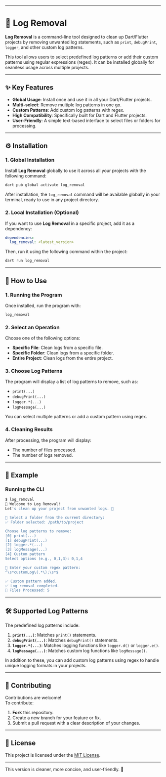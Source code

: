 
---

# 🔧 Log Removal  

**Log Removal** is a command-line tool designed to clean up Dart/Flutter projects by removing unwanted log statements, such as `print`, `debugPrint`, `logger`, and other custom log patterns.  

This tool allows users to select predefined log patterns or add their custom patterns using regular expressions (regex). It can be installed globally for seamless usage across multiple projects.  

---

## ✨ Key Features  

- **Global Usage**: Install once and use it in all your Dart/Flutter projects.  
- **Multi-select**: Remove multiple log patterns in one go.  
- **Custom Patterns**: Add custom log patterns with regex.  
- **High Compatibility**: Specifically built for Dart and Flutter projects.  
- **User-Friendly**: A simple text-based interface to select files or folders for processing.  

---

## ⚙️ Installation  

### 1. Global Installation  

Install **Log Removal** globally to use it across all your projects with the following command:  

```bash
dart pub global activate log_removal
```  

After installation, the `log_removal` command will be available globally in your terminal, ready to use in any project directory.  

### 2. Local Installation (Optional)  

If you want to use **Log Removal** in a specific project, add it as a dependency:  

```yaml
dependencies:
  log_removal: <latest_version>
```  

Then, run it using the following command within the project:  

```bash
dart run log_removal
```  

---

## 🚀 How to Use  

### 1. Running the Program  

Once installed, run the program with:  

```bash
log_removal
```  

### 2. Select an Operation  

Choose one of the following options:  
- **Specific File**: Clean logs from a specific file.  
- **Specific Folder**: Clean logs from a specific folder.  
- **Entire Project**: Clean logs from the entire project.  

### 3. Choose Log Patterns  

The program will display a list of log patterns to remove, such as:  
- `print(...)`  
- `debugPrint(...)`  
- `logger.*(...)`  
- `logMessage(...)`  

You can select multiple patterns or add a custom pattern using regex.  

### 4. Cleaning Results  

After processing, the program will display:  
- The number of files processed.  
- The number of logs removed.  

---

## 📂 Example  

### Running the CLI  

```bash
$ log_removal
🔧 Welcome to Log Removal!
Let's clean up your project from unwanted logs. 🚀

📂 Select a folder from the current directory:
✅ Folder selected: /path/to/project

Choose log patterns to remove:
[0] print(...)
[1] debugPrint(...)
[2] logger.*(...)
[3] logMessage(...)
[4] Custom pattern
Select options (e.g., 0,1,3): 0,1,4

🔧 Enter your custom regex pattern:
^\s*customLog\(.*\);\s*$

✅ Custom pattern added.
✅ Log removal completed.
📁 Files Processed: 5
```  

---

## 🛠 Supported Log Patterns  

The predefined log patterns include:  
1. **`print(...)`**: Matches `print()` statements.  
2. **`debugPrint(...)`**: Matches `debugPrint()` statements.  
3. **`logger.*(...)`**: Matches logging functions like `logger.d()` or `logger.e()`.  
4. **`logMessage(...)`**: Matches custom log functions like `logMessage()`.  

In addition to these, you can add custom log patterns using regex to handle unique logging formats in your projects.  

---

## 🤝 Contributing  

Contributions are welcome!  
To contribute:  
1. **Fork** this repository.  
2. Create a new branch for your feature or fix.  
3. Submit a pull request with a clear description of your changes.  

---

## 📄 License  

This project is licensed under the [MIT License](LICENSE).  

---  

This version is cleaner, more concise, and user-friendly. 🎉